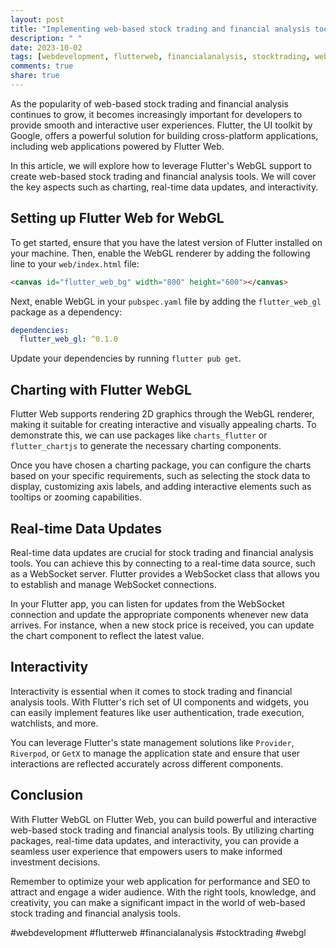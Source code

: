 ```yaml
---
layout: post
title: "Implementing web-based stock trading and financial analysis tools with Flutter WebGL on Flutter Web"
description: " "
date: 2023-10-02
tags: [webdevelopment, flutterweb, financialanalysis, stocktrading, webgl]
comments: true
share: true
---
```


As the popularity of web-based stock trading and financial analysis continues to grow, it becomes increasingly important for developers to provide smooth and interactive user experiences. Flutter, the UI toolkit by Google, offers a powerful solution for building cross-platform applications, including web applications powered by Flutter Web.

In this article, we will explore how to leverage Flutter's WebGL support to create web-based stock trading and financial analysis tools. We will cover the key aspects such as charting, real-time data updates, and interactivity.

## Setting up Flutter Web for WebGL

To get started, ensure that you have the latest version of Flutter installed on your machine. Then, enable the WebGL renderer by adding the following line to your `web/index.html` file:

```html
<canvas id="flutter_web_bg" width="800" height="600"></canvas>
```

Next, enable WebGL in your `pubspec.yaml` file by adding the `flutter_web_gl` package as a dependency:

```yaml
dependencies:
  flutter_web_gl: ^0.1.0
```

Update your dependencies by running `flutter pub get`.

## Charting with Flutter WebGL

Flutter Web supports rendering 2D graphics through the WebGL renderer, making it suitable for creating interactive and visually appealing charts. To demonstrate this, we can use packages like `charts_flutter` or `flutter_chartjs` to generate the necessary charting components.

Once you have chosen a charting package, you can configure the charts based on your specific requirements, such as selecting the stock data to display, customizing axis labels, and adding interactive elements such as tooltips or zooming capabilities.

## Real-time Data Updates

Real-time data updates are crucial for stock trading and financial analysis tools. You can achieve this by connecting to a real-time data source, such as a WebSocket server. Flutter provides a WebSocket class that allows you to establish and manage WebSocket connections.

In your Flutter app, you can listen for updates from the WebSocket connection and update the appropriate components whenever new data arrives. For instance, when a new stock price is received, you can update the chart component to reflect the latest value.

## Interactivity

Interactivity is essential when it comes to stock trading and financial analysis tools. With Flutter's rich set of UI components and widgets, you can easily implement features like user authentication, trade execution, watchlists, and more.

You can leverage Flutter's state management solutions like `Provider`, `Riverpod`, or `GetX` to manage the application state and ensure that user interactions are reflected accurately across different components.

## Conclusion

With Flutter WebGL on Flutter Web, you can build powerful and interactive web-based stock trading and financial analysis tools. By utilizing charting packages, real-time data updates, and interactivity, you can provide a seamless user experience that empowers users to make informed investment decisions.

Remember to optimize your web application for performance and SEO to attract and engage a wider audience. With the right tools, knowledge, and creativity, you can make a significant impact in the world of web-based stock trading and financial analysis tools.

#webdevelopment #flutterweb #financialanalysis #stocktrading #webgl